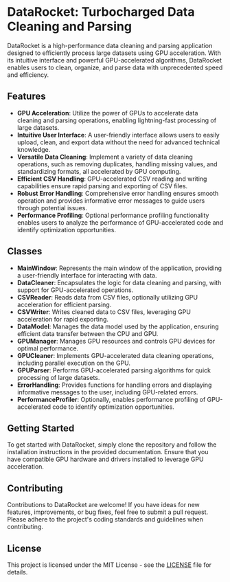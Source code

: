 # DataRocket: Turbocharged Data Cleaning and Parsing

DataRocket is a high-performance data cleaning and parsing application designed to efficiently process large datasets using GPU acceleration. With its intuitive interface and powerful GPU-accelerated algorithms, DataRocket enables users to clean, organize, and parse data with unprecedented speed and efficiency.

## Features

- **GPU Acceleration**: Utilize the power of GPUs to accelerate data cleaning and parsing operations, enabling lightning-fast processing of large datasets.
- **Intuitive User Interface**: A user-friendly interface allows users to easily upload, clean, and export data without the need for advanced technical knowledge.
- **Versatile Data Cleaning**: Implement a variety of data cleaning operations, such as removing duplicates, handling missing values, and standardizing formats, all accelerated by GPU computing.
- **Efficient CSV Handling**: GPU-accelerated CSV reading and writing capabilities ensure rapid parsing and exporting of CSV files.
- **Robust Error Handling**: Comprehensive error handling ensures smooth operation and provides informative error messages to guide users through potential issues.
- **Performance Profiling**: Optional performance profiling functionality enables users to analyze the performance of GPU-accelerated code and identify optimization opportunities.

## Classes

- **MainWindow**: Represents the main window of the application, providing a user-friendly interface for interacting with data.
- **DataCleaner**: Encapsulates the logic for data cleaning and parsing, with support for GPU-accelerated operations.
- **CSVReader**: Reads data from CSV files, optionally utilizing GPU acceleration for efficient parsing.
- **CSVWriter**: Writes cleaned data to CSV files, leveraging GPU acceleration for rapid exporting.
- **DataModel**: Manages the data model used by the application, ensuring efficient data transfer between the CPU and GPU.
- **GPUManager**: Manages GPU resources and controls GPU devices for optimal performance.
- **GPUCleaner**: Implements GPU-accelerated data cleaning operations, including parallel execution on the GPU.
- **GPUParser**: Performs GPU-accelerated parsing algorithms for quick processing of large datasets.
- **ErrorHandling**: Provides functions for handling errors and displaying informative messages to the user, including GPU-related errors.
- **PerformanceProfiler**: Optionally, enables performance profiling of GPU-accelerated code to identify optimization opportunities.

## Getting Started

To get started with DataRocket, simply clone the repository and follow the installation instructions in the provided documentation. Ensure that you have compatible GPU hardware and drivers installed to leverage GPU acceleration.

## Contributing

Contributions to DataRocket are welcome! If you have ideas for new features, improvements, or bug fixes, feel free to submit a pull request. Please adhere to the project's coding standards and guidelines when contributing.

## License

This project is licensed under the MIT License - see the [LICENSE](LICENSE) file for details.
